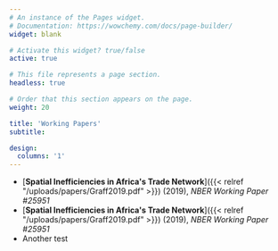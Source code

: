```yaml
---
# An instance of the Pages widget.
# Documentation: https://wowchemy.com/docs/page-builder/
widget: blank

# Activate this widget? true/false
active: true

# This file represents a page section.
headless: true

# Order that this section appears on the page.
weight: 20

title: 'Working Papers'
subtitle:

design:
  columns: '1'
---
```


- [**Spatial Inefficiencies in Africa's Trade Network**]({{< relref "/uploads/papers/Graff2019.pdf" >}}) (2019), _NBER Working Paper #25951_
- [**Spatial Inefficiencies in Africa's Trade Network**]({{< relref "/uploads/papers/Graff2019.pdf" >}}) (2019), _NBER Working Paper #25951_
- Another test
